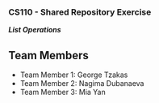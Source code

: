 
### CS110 - Shared Repository Exercise

***List Operations***

## Team Members

* Team Member 1: George Tzakas
* Team Member 2: Nagima Dubanaeva
* Team Member 3: Mia Yan
